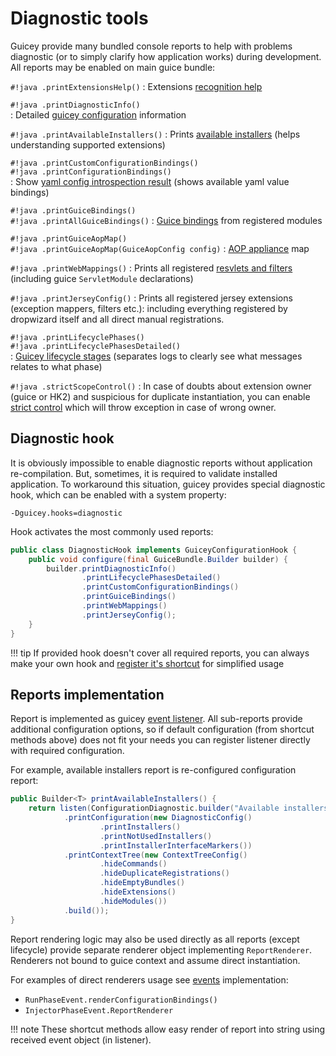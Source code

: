 # Diagnostic tools

Guicey provide many bundled console reports to help with problems diagnostic (or to simply clarify how application works)
during development. All reports may be enabled on main guice bundle:

`#!java .printExtensionsHelp()`
:   Extensions [recognition help](extensions-report.md)

`#!java .printDiagnosticInfo()`  
:   Detailed [guicey configuration](configuration-report.md) information

`#!java .printAvailableInstallers()`
:   Prints [available installers](installers-report.md) (helps understanding supported extensions)

`#!java .printCustomConfigurationBindings()`  
`#!java .printConfigurationBindings()`     
:   Show [yaml config introspection result](yaml-values-report.md) (shows available yaml value bindings)
  
`#!java .printGuiceBindings()`  
`#!java .printAllGuiceBindings()`
:   [Guice bindings](guice-report.md) from registered modules    

`#!java .printGuiceAopMap()`  
`#!java .printGuiceAopMap(GuiceAopConfig config)`
:   [AOP appliance](aop-report.md) map

`#!java .printWebMappings()`
:   Prints all registered [resvlets and filters](web-report.md) (including guice `ServletModule` declarations)

`#!java .printJerseyConfig()`
:   Prints all registered jersey extensions (exception mappers, filters etc.): including everything registered by 
    dropwizard itself and all direct manual registrations. 
  
`#!java .printLifecyclePhases()`  
`#!java .printLifecyclePhasesDetailed()`  
:   [Guicey lifecycle stages](lifecycle-report.md) (separates logs to clearly see what messages relates to what phase)

`#!java .strictScopeControl()`
:   In case of doubts about extension owner (guice or HK2) and suspicious for duplicate instantiation, 
    you can enable [strict control](../hk2.md#hk2-scope-debug) which will throw exception in case of wrong owner.   

## Diagnostic hook

It is obviously impossible to enable diagnostic reports without application re-compilation. 
But, sometimes, it is required to validate installed application. To workaround this situation,
guicey provides special diagnostic hook, which can be enabled with a system property:

```
-Dguicey.hooks=diagnostic
```

Hook activates the most commonly used reports:

```java
public class DiagnosticHook implements GuiceyConfigurationHook {
    public void configure(final GuiceBundle.Builder builder) {
        builder.printDiagnosticInfo()
                .printLifecyclePhasesDetailed()
                .printCustomConfigurationBindings()
                .printGuiceBindings()
                .printWebMappings()
                .printJerseyConfig();
    }
}
``` 

!!! tip
    If provided hook doesn't cover all required reports, you can always make your own hook
    and [register it's shortcut](../configuration.md#hooks-related) for simplified usage 

## Reports implementation

Report is implemented as guicey [event listener](../events.md). All sub-reports provide additional configuration
options, so if default configuration (from shortcut methods above) does not fit your needs
you can register listener directly with required configuration.

For example, available installers report is re-configured configuration report:

```java
public Builder<T> printAvailableInstallers() {
    return listen(ConfigurationDiagnostic.builder("Available installers report")
            .printConfiguration(new DiagnosticConfig()
                    .printInstallers()
                    .printNotUsedInstallers()
                    .printInstallerInterfaceMarkers())
            .printContextTree(new ContextTreeConfig()
                    .hideCommands()
                    .hideDuplicateRegistrations()
                    .hideEmptyBundles()
                    .hideExtensions()
                    .hideModules())
            .build());
}
```

Report rendering logic may also be used directly as all reports (except lifecycle) provide separate renderer object
implementing `ReportRenderer`. Renderers not bound to guice context and assume direct instantiation. 

For examples of direct renderers usage see [events](../events.md) implementation:

* `RunPhaseEvent.renderConfigurationBindings()`
* `InjectorPhaseEvent.ReportRenderer` 

!!! note
    These shortcut methods allow easy render of report into string 
    using received event object (in listener). 
 